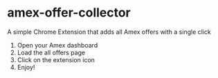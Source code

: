 # amex-offer-collector
A simple Chrome Extension that adds all Amex offers with a single click

1. Open your Amex dashboard
2. Load the all offers page
3. Click on the extension icon
4. Enjoy!

